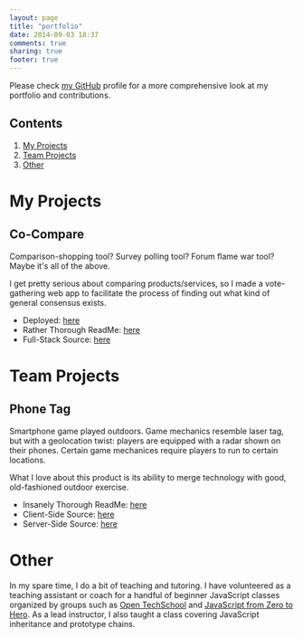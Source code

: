 ```yaml
---
layout: page
title: "portfolio"
date: 2014-09-03 18:37
comments: true
sharing: true
footer: true
---
```


Please check [my GitHub](https://github.com/rebootjeff) profile for a more comprehensive look at my portfolio and contributions.

## Contents

1. [My Projects](#my-projects)
2. [Team Projects](#team-projects)
3. [Other](#other)

# My Projects

## Co-Compare

Comparison-shopping tool? Survey polling tool? Forum flame war tool? Maybe it's all of the above.

I get pretty serious about comparing products/services, so I made a vote-gathering web app to facilitate the process of finding out what kind of general consensus exists.

  - Deployed: [here](http://cocompare.herokuapp.com)
  - Rather Thorough ReadMe: [here](https://github.com/RebootJeff/co-compare/blob/master/README.md)
  - Full-Stack Source: [here](https://github.com/RebootJeff/co-compare)

# Team Projects

## Phone Tag

Smartphone game played outdoors. Game mechanics resemble laser tag, but with a geolocation twist: players are equipped with a radar shown on their phones. Certain game mechanices require players to run to certain locations.

What I love about this product is its ability to merge technology with good, old-fashioned outdoor exercise.

  - Insanely Thorough ReadMe: [here](https://github.com/RebootJeff/phone-tag-phonegap/blob/master/README.md)
  - Client-Side Source: [here](https://github.com/RebootJeff/phone-tag-phonegap)
  - Server-Side Source: [here](https://github.com/RebootJeff/phone-tag)

# Other

In my spare time, I do a bit of teaching and tutoring. I have volunteered as  a teaching assistant or coach for a handful of beginner JavaScript classes organized by groups such as [Open TechSchool](http://www.opentechschool.org/) and [JavaScript from Zero to Hero](http://www.meetup.com/Javascript-from-Zero-to-Hero/). As a lead instructor, I also taught a class covering JavaScript inheritance and prototype chains.
